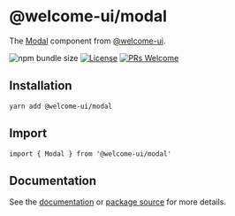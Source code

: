# @welcome-ui/modal

The [Modal](https://welcome-ui.com/components/modal) component from [@welcome-ui](https://welcome-ui.com).

![npm bundle size](https://img.shields.io/bundlephobia/minzip/@welcome-ui/modal) [![License](https://img.shields.io/npm/l/welcome-ui.svg)](https://github.com/WTTJ/welcome-ui/blob/main/LICENSE) [![PRs Welcome](https://img.shields.io/badge/PRs-welcome-mediumspringgreen.svg)](ttps://github.com/WTTJ/welcome-ui/blob/main/CONTRIBUTING.mdx)

## Installation

    yarn add @welcome-ui/modal

## Import

    import { Modal } from '@welcome-ui/modal'

## Documentation

See the [documentation](https://welcome-ui.com/components/modal) or [package source](https://github.com/WTTJ/welcome-ui/tree/main/packages/Modal) for more details.

